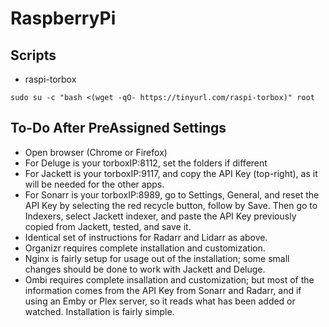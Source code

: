 # RaspberryPi

## Scripts
- raspi-torbox
```
sudo su -c "bash <(wget -qO- https://tinyurl.com/raspi-torbox)" root
```

## To-Do After PreAssigned Settings
- Open browser (Chrome or Firefox)
- For Deluge is your torboxIP:8112, set the folders if different
- For Jackett is your torboxIP:9117, and copy the API Key (top-right), as it will be needed for the other apps.
- For Sonarr is your torboxIP:8989, go to Settings, General, and reset the API Key by selecting the red recycle button, follow by Save.  Then go to Indexers, select Jackett indexer, and paste the API Key previously copied from Jackett, tested, and save it.
- Identical set of instructions for Radarr and Lidarr as above.
- Organizr requires complete installation and customization.
- Nginx is fairly setup for usage out of the installation; some small changes should be done to work with Jackett and Deluge.
- Ombi requires complete insallation and customization; but most of the information comes from the API Key from Sonarr and Radarr, and if using an Emby or Plex server, so it reads what has been added or watched.  Installation is fairly simple.

